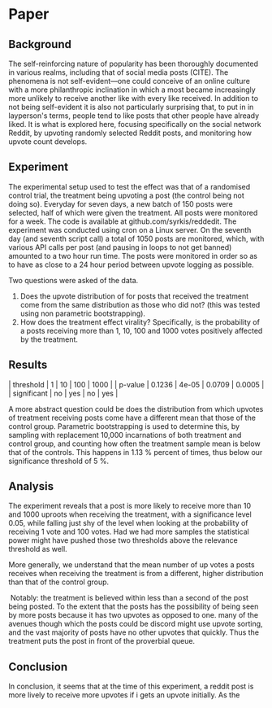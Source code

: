 # Paper

## Background

The self-reinforcing nature of popularity has been thoroughly documented in various realms, including that of social media posts (CITE). The phenomena is not self-evident—one could conceive of an online culture with a more philanthropic inclination in which a most became increasingly more unlikely to receive another like with every like received. In addition to not being self-evident it is also not particularly surprising that, to put in in layperson's terms, people tend to like posts that other people have already liked. It is what is explored here, focusing specifically on the social network Reddit, by upvoting randomly selected Reddit posts, and monitoring how upvote count develops.

## Experiment

The experimental setup used to test the effect was that of a randomised control trial, the treatment being upvoting a post (the control being not doing so). Everyday for seven days, a new batch of 150 posts were selected, half of which were given the treatment. All posts were monitored for a week. The code is available at github.com/syrkis/reddedit. The experiment was conducted using cron on a Linux server. On the seventh day (and seventh script call) a total of 1050 posts are monitored, which, with various API calls per post (and pausing in loops to not get banned) amounted to a two hour run time. The posts were monitored in order so as to have as close to a 24 hour period between upvote logging as possible.

Two questions were asked of the data.
1. Does the upvote distribution of for posts that received the treatment come from the same distribution as those who did not? (this was tested using non parametric bootstrapping).
2. How does the treatment effect virality? Specifically, is the probability of a posts receiving more than 1, 10, 100 and 1000 votes positively affected by the treatment.

## Results

| threshold   | 1      | 10    | 100    | 1000   |
| p-value     | 0.1236 | 4e-05 | 0.0709 | 0.0005 |
| significant | no     | yes   | no     | yes    |

A more abstract question could be does the distribution from which upvotes of treatment receiving posts come have a different mean that those of the control group. Parametric bootstrapping is used to determine this, by sampling with replacement 10,000 incarnations of both treatment and control group, and counting how often the treatment sample mean is below that of the controls. This happens in 1.13 % percent of times, thus below our significance threshold of 5 %.


## Analysis

The experiment reveals that a post is more likely to receive more than 10 and 1000 uproots when receiving the treatment, with a significance level 0.05, while falling just shy of the level when looking at the probability of receiving 1 vote and 100 votes. Had we had more samples the statistical power might have pushed those two thresholds above the relevance threshold as well.

More generally, we understand that the mean number of up votes a posts receives when receiving the treatment is from a different, higher distribution than that of the control group.

 Notably: the treatment is believed within less than a second of the post being posted. To the extent that the posts has the possibility of being seen by more posts because it has two upvotes as opposed to one. many of the avenues though which the posts could be discord might use upvote sorting, and the vast majority of posts have no other upvotes that quickly. Thus the treatment puts the post in front of the proverbial queue. 

## Conclusion

In conclusion, it seems that at the time of this experiment, a reddit post is more lively to receive more upvotes if i gets an upvote initially. As the
